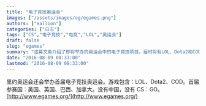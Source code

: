```yaml
---
title: "电子竞技奥运会"
images: ["/assets/images/og/egames.png"]
authors: ["eallion"]
categories: ["日志"]
tags: ["CS","电子竞技","电竞","LOL","奥运会"]
draft: false
slug: "egames"
summary: "这篇文章介绍了即将举办的奥运会中的电子竞技项目。届时将有LOL、Dota2和COD三款游戏参与比赛。参赛国家包括美国、英国、巴西和加拿大，但没有中国参与，也没有CS:GO参赛。"
date: "2016-08-09 08:33:00"
lastmod: "2016-08-09 08:33:00"
---
```


里约奥运会还会举办首届电子竞技奥运会。游戏包含：LOL、Dota2、COD。首届参赛国：美国、英国、巴西、加拿大。没有中国，没有 CS：GO。[http://www.egames.org/](http://www.egames.org/)
